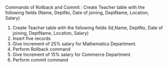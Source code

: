 Commands of Rollback and Commit : Create Teacher table with the following fields (Name, DeptNo,
Date of joining, DeptName, Location, Salary)
1. Create Teacher table with the following fields (Id,Name, DeptNo, Date of joining,
DeptName, Location, Salary)
2. Insert five records
3. Give Increment of 25% salary for Mathematics Department.
4. Perform Rollback command
5. Give Increment of 15% salary for Commerce Department
6. Perform commit command